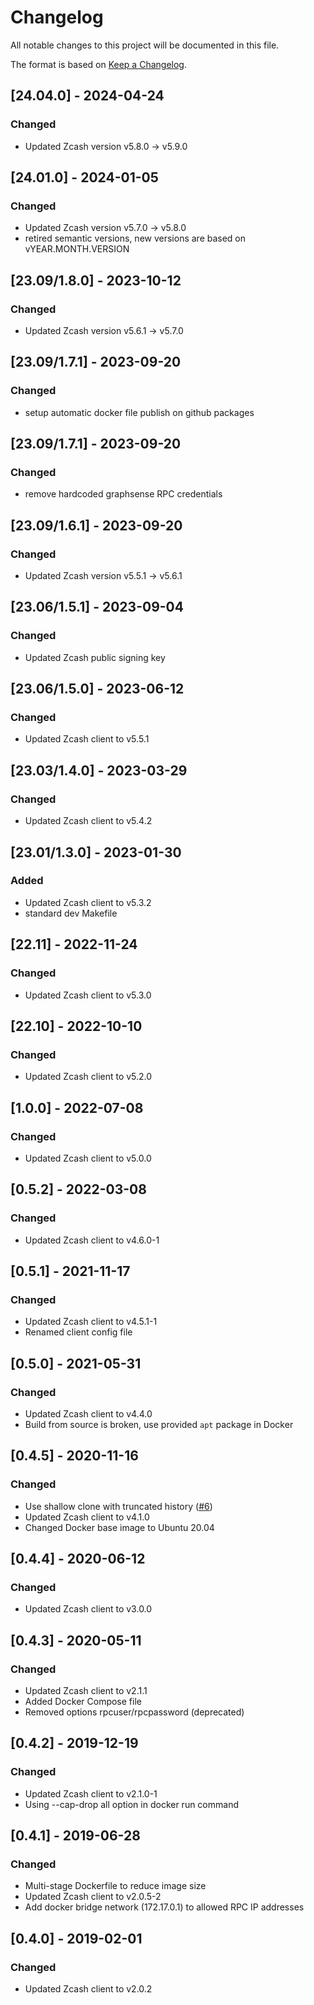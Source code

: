 # Changelog
All notable changes to this project will be documented in this file.

The format is based on [Keep a Changelog](https://keepachangelog.com/en/1.0.0/).

## [24.04.0] - 2024-04-24
### Changed
- Updated Zcash version v5.8.0 -> v5.9.0

## [24.01.0] - 2024-01-05
### Changed
- Updated Zcash version v5.7.0 -> v5.8.0
- retired semantic versions, new versions are based on vYEAR.MONTH.VERSION

## [23.09/1.8.0] - 2023-10-12
### Changed
- Updated Zcash version v5.6.1 -> v5.7.0

## [23.09/1.7.1] - 2023-09-20
### Changed
- setup automatic docker file publish on github packages

## [23.09/1.7.1] - 2023-09-20
### Changed
- remove hardcoded graphsense RPC credentials

## [23.09/1.6.1] - 2023-09-20
### Changed
- Updated Zcash version v5.5.1 -> v5.6.1

## [23.06/1.5.1] - 2023-09-04
### Changed
- Updated Zcash public signing key

## [23.06/1.5.0] - 2023-06-12
### Changed
- Updated Zcash client to v5.5.1

## [23.03/1.4.0] - 2023-03-29
### Changed
- Updated Zcash client to v5.4.2

## [23.01/1.3.0] - 2023-01-30
### Added
- Updated Zcash client to v5.3.2
- standard dev Makefile

## [22.11] - 2022-11-24
### Changed
- Updated Zcash client to v5.3.0

## [22.10] - 2022-10-10
### Changed
- Updated Zcash client to v5.2.0

## [1.0.0] - 2022-07-08
### Changed
- Updated Zcash client to v5.0.0

## [0.5.2] - 2022-03-08
### Changed
- Updated Zcash client to v4.6.0-1

## [0.5.1] - 2021-11-17
### Changed
- Updated Zcash client to v4.5.1-1
- Renamed client config file

## [0.5.0] - 2021-05-31
### Changed
- Updated Zcash client to v4.4.0
- Build from source is broken, use provided `apt` package in Docker

## [0.4.5] - 2020-11-16
### Changed
- Use shallow clone with truncated history ([#6](https://github.com/graphsense/btc-client/issues/6))
- Updated Zcash client to v4.1.0
- Changed Docker base image to Ubuntu 20.04

## [0.4.4] - 2020-06-12
### Changed
- Updated Zcash client to v3.0.0

## [0.4.3] - 2020-05-11
### Changed
- Updated Zcash client to v2.1.1
- Added Docker Compose file
- Removed options rpcuser/rpcpassword (deprecated)

## [0.4.2] - 2019-12-19
### Changed
- Updated Zcash client to v2.1.0-1
- Using --cap-drop all option in docker run command

## [0.4.1] - 2019-06-28
### Changed
- Multi-stage Dockerfile to reduce image size
- Updated Zcash client to v2.0.5-2
- Add docker bridge network (172.17.0.1) to allowed RPC IP addresses

## [0.4.0] - 2019-02-01
### Changed
- Updated Zcash client to v2.0.2
